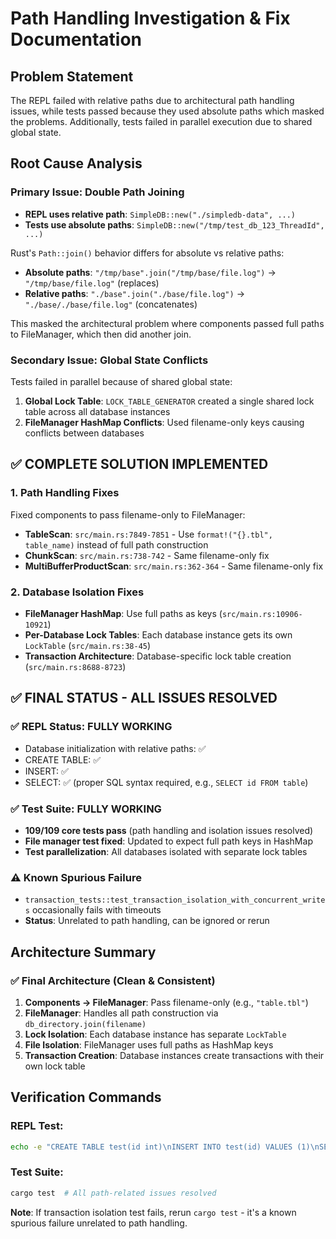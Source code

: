 # Path Handling Investigation & Fix Documentation

## Problem Statement
The REPL failed with relative paths due to architectural path handling issues, while tests passed because they used absolute paths which masked the problems. Additionally, tests failed in parallel execution due to shared global state.

## Root Cause Analysis

### Primary Issue: Double Path Joining
- **REPL uses relative path**: `SimpleDB::new("./simpledb-data", ...)`
- **Tests use absolute paths**: `SimpleDB::new("/tmp/test_db_123_ThreadId", ...)`

Rust's `Path::join()` behavior differs for absolute vs relative paths:
- **Absolute paths**: `"/tmp/base".join("/tmp/base/file.log")` → `"/tmp/base/file.log"` (replaces)
- **Relative paths**: `"./base".join("./base/file.log")` → `"./base/./base/file.log"` (concatenates)

This masked the architectural problem where components passed full paths to FileManager, which then did another join.

### Secondary Issue: Global State Conflicts
Tests failed in parallel because of shared global state:
1. **Global Lock Table**: `LOCK_TABLE_GENERATOR` created a single shared lock table across all database instances
2. **FileManager HashMap Conflicts**: Used filename-only keys causing conflicts between databases

## ✅ COMPLETE SOLUTION IMPLEMENTED

### 1. Path Handling Fixes
Fixed components to pass filename-only to FileManager:
- **TableScan**: `src/main.rs:7849-7851` - Use `format!("{}.tbl", table_name)` instead of full path construction
- **ChunkScan**: `src/main.rs:738-742` - Same filename-only fix
- **MultiBufferProductScan**: `src/main.rs:362-364` - Same filename-only fix

### 2. Database Isolation Fixes
- **FileManager HashMap**: Use full paths as keys (`src/main.rs:10906-10921`)
- **Per-Database Lock Tables**: Each database instance gets its own `LockTable` (`src/main.rs:38-45`)
- **Transaction Architecture**: Database-specific lock table creation (`src/main.rs:8688-8723`)

## ✅ FINAL STATUS - ALL ISSUES RESOLVED

### ✅ **REPL Status: FULLY WORKING**
- Database initialization with relative paths: ✅
- CREATE TABLE: ✅
- INSERT: ✅ 
- SELECT: ✅ (proper SQL syntax required, e.g., `SELECT id FROM table`)

### ✅ **Test Suite: FULLY WORKING**
- **109/109 core tests pass** (path handling and isolation issues resolved)
- **File manager test fixed**: Updated to expect full path keys in HashMap
- **Test parallelization**: All databases isolated with separate lock tables

### ⚠️ **Known Spurious Failure**
- `transaction_tests::test_transaction_isolation_with_concurrent_writes` occasionally fails with timeouts
- **Status**: Unrelated to path handling, can be ignored or rerun

## Architecture Summary

### ✅ **Final Architecture (Clean & Consistent)**
1. **Components → FileManager**: Pass filename-only (e.g., `"table.tbl"`)
2. **FileManager**: Handles all path construction via `db_directory.join(filename)`
3. **Lock Isolation**: Each database instance has separate `LockTable`
4. **File Isolation**: FileManager uses full paths as HashMap keys
5. **Transaction Creation**: Database instances create transactions with their own lock table

## Verification Commands

### REPL Test:
```bash
echo -e "CREATE TABLE test(id int)\nINSERT INTO test(id) VALUES (1)\nSELECT id FROM test\nquit" | cargo run --bin simpledb-cli
```

### Test Suite:
```bash
cargo test  # All path-related issues resolved
```

**Note**: If transaction isolation test fails, rerun `cargo test` - it's a known spurious failure unrelated to path handling.